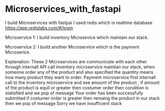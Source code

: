 # Microservices_with_fastapi

I build Microservices with fastpai 
I used redis which is realtime database
https://app.redislabs.com/#/login

Microservice 1:
        I build inventory Microsevice which maintain our stack.
        
Microservice 2:
        I build another Microservice which is the payment Microserice.

Explanation:
          These 2 Microservices are communicate with each other through internall API call
          inventory microservice maintian our stack, when someone order any of the product and
          also specified the quantity means how many product they want to order.
          Payment microservice first internall call to the inventory microservice and see amount
          of the product , if amount of the product is equll or greater then costumer order then condition
          is statisfied and we pop of message Your order has been successfully submitted
          if costumer order is greater then remaing the product in our stack then we pop of message Sorry we
          have insufficient stack
